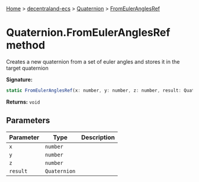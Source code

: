 [Home](./index) &gt; [decentraland-ecs](./decentraland-ecs.md) &gt; [Quaternion](./decentraland-ecs.quaternion.md) &gt; [FromEulerAnglesRef](./decentraland-ecs.quaternion.fromeuleranglesref.md)

# Quaternion.FromEulerAnglesRef method

Creates a new quaternion from a set of euler angles and stores it in the target quaternion

**Signature:**
```javascript
static FromEulerAnglesRef(x: number, y: number, z: number, result: Quaternion): void;
```
**Returns:** `void`

## Parameters

|  Parameter | Type | Description |
|  --- | --- | --- |
|  `x` | `number` |  |
|  `y` | `number` |  |
|  `z` | `number` |  |
|  `result` | `Quaternion` |  |

